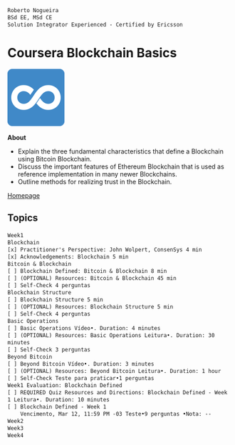 ```
Roberto Nogueira  
BSd EE, MSd CE
Solution Integrator Experienced - Certified by Ericsson
```
# Coursera Blockchain Basics

![coursera image](images/coursera.png)

**About**

* Explain the three fundamental characteristics that define a Blockchain using Bitcoin Blockchain.
* Discuss the important features of Ethereum Blockchain that is used as reference implementation in many newer Blockchains.
* Outline methods for realizing trust in the Blockchain.

[Homepage](https://www.coursera.org/learn/blockchain-basics)

## Topics
```
Week1
Blockchain
[x] Practitioner's Perspective: John Wolpert, ConsenSys 4 min
[x] Acknowledgements: Blockchain 5 min
Bitcoin & Blockchain
[ ] Blockchain Defined: Bitcoin & Blockchain 8 min
[ ] (OPTIONAL) Resources: Bitcoin & Blockchain 45 min
[ ] Self-Check 4 perguntas
Blockchain Structure
[ ] Blockchain Structure 5 min
[ ] (OPTIONAL) Resources: Blockchain Structure 5 min
[ ] Self-Check 4 perguntas
Basic Operations
[ ] Basic Operations Vídeo•. Duration: 4 minutes
[ ] (OPTIONAL) Resources: Basic Operations Leitura•. Duration: 30 minutes
[ ] Self-Check 3 perguntas
Beyond Bitcoin
[ ] Beyond Bitcoin Vídeo•. Duration: 3 minutes
[ ] (OPTIONAL) Resources: Beyond Bitcoin Leitura•. Duration: 1 hour
[ ] Self-Check Teste para praticar•1 perguntas
Week1 Evaluation: Blockchain Defined
[ ] REQUIRED Quiz Resources and Directions: Blockchain Defined - Week 1 Leitura•. Duration: 10 minutes
[ ] Blockchain Defined - Week 1
    Vencimento, Mar 12, 11:59 PM -03 Teste•9 perguntas •Nota: --
Week2
Week3
Week4
```
